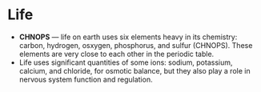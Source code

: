 Life
====

* **CHNOPS** &mdash; life on earth uses six elements heavy in its chemistry: carbon, hydrogen, osxygen, phosphorus, and sulfur (CHNOPS). These elements are very close to each other in the periodic table.
* Life uses significant quantities of some ions: sodium, potassium, calcium, and chloride, for osmotic balance, but they also play a role in nervous system function and regulation.

